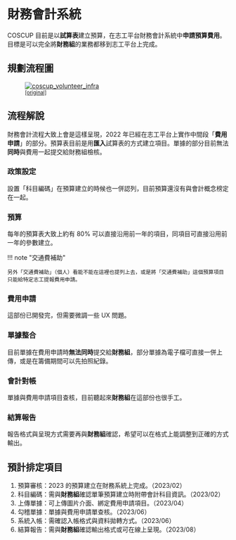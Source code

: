 # 財務會計系統

COSCUP 目前是以**試算表**建立預算，在志工平台財務會計系統中**申請預算費用**。目標是可以完全將**財務組**的業務都移到志工平台上完成。

## 規劃流程圖

<figure markdown>
  <a href="https://volunteer.coscup.org/doc/docs_tasks_accounting_system.svg">
    <img alt="coscup_volunteer_infra" src="https://volunteer.coscup.org/doc/docs_tasks_accounting_system.svg">
  </a>
  <figcaption><small><a href="https://volunteer.coscup.org/doc/docs_tasks_accounting_system.svg">[original]</a></small></figcaption>
</figure>

## 流程解說

財務會計流程大致上會是這樣呈現，2022 年已經在志工平台上實作中間段「**費用申請**」的部分。預算表目前是用**匯入**試算表的方式建立項目。單據的部分目前無法**同時**與費用一起提交給財務組檢核。

### 政策設定

設置「科目編碼」在預算建立的時候也一併認列，目前預算還沒有與會計概念榜定在一起。

### 預算

每年的預算表大致上約有 80% 可以直接沿用前一年的項目，同項目可直接沿用前一年的參數建立。

!!! note "交通費補助"

    另外「交通費補助」（個人）看能不能在這裡也提列上去，或是將「交通費補助」這個預算項目只能給特定志工提報費用申請。

### 費用申請

這部份已開發完，但需要微調一些 UX 問題。

### 單據整合

目前單據在費用申請時**無法同時**提交給**財務組**，部分單據為電子檔可直接一併上傳，或是在籌備期間可以先拍照紀錄。

### 會計對帳

單據與費用申請項目查核，目前聽起來**財務組**在這部份也很手工。

### 結算報告

報告格式與呈現方式需要再與**財務組**確認，希望可以在格式上能調整到正確的方式輸出。

## 預計排定項目

1. 預算審核：2023 的預算建立在財務系統上完成。（2023/02）
2. 科目編碼：需與**財務組**確認單筆預算建立時附帶會計科目資訊。（2023/02）
3. 上傳單據：可上傳圖片介面、綁定費用申請項目。（2023/04）
4. 勾稽單據：單據與費用申請單查核。（2023/06）
5. 系統入帳：需確認入帳格式與資料拋轉方式。（2023/06）
6. 結算報告：需與**財務組**確認輸出格式或可在線上呈現。（2023/08）
